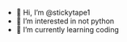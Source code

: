 - 👋 Hi, I’m @stickytape1
- 👀 I’m interested in not python
- 🌱 I’m currently learning coding

<!---
stickytape1/stickytape1 is a ✨ special ✨ repository because its `README.md` (this file) appears on your GitHub profile.
You can click the Preview link to take a look at your changes.
--->

